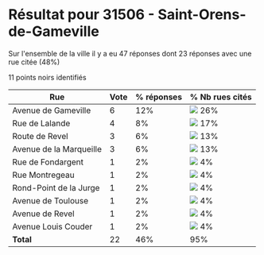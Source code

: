 # Résultat pour 31506 - Saint-Orens-de-Gameville

Sur l'ensemble de la ville il y a eu 47 réponses dont 23 réponses avec une rue citée (48%)

11 points noirs identifiés

| Rue | Vote | % réponses | % Nb rues cités|
|-----|------|------------|----------------|
| Avenue de Gameville | 6 | 12% | <img src="../../img/bar_26.gif" />&nbsp;26%|
| Rue de Lalande | 4 | 8% | <img src="../../img/bar_17.gif" />&nbsp;17%|
| Route de Revel | 3 | 6% | <img src="../../img/bar_13.gif" />&nbsp;13%|
| Avenue de la Marqueille | 3 | 6% | <img src="../../img/bar_13.gif" />&nbsp;13%|
| Rue de Fondargent | 1 | 2% | <img src="../../img/bar_4.gif" />&nbsp;4%|
| Rue Montregeau | 1 | 2% | <img src="../../img/bar_4.gif" />&nbsp;4%|
| Rond-Point de la Jurge | 1 | 2% | <img src="../../img/bar_4.gif" />&nbsp;4%|
| Avenue de Toulouse | 1 | 2% | <img src="../../img/bar_4.gif" />&nbsp;4%|
| Avenue de Revel | 1 | 2% | <img src="../../img/bar_4.gif" />&nbsp;4%|
| Avenue Louis Couder | 1 | 2% | <img src="../../img/bar_4.gif" />&nbsp;4%|
| **Total** | 22 | 46% | 95%|
